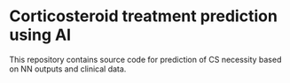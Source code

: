 # Corticosteroid treatment prediction using AI

This repository contains source code for prediction of CS necessity based on NN outputs and clinical data.

